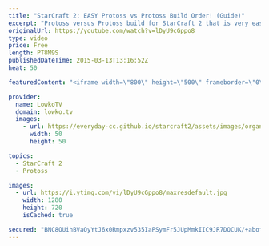```yaml
---
title: "StarCraft 2: EASY Protoss vs Protoss Build Order! (Guide)"
excerpt: "Protoss versus Protoss build for StarCraft 2 that is very easy to execute. If you are new to playing Protoss or if you want a more cheesy build, I would recommend giving this 3 Gateway all-in build order a try.   9 Pylon 10 Gateway 12 Assimilator  @Gateway: Cybernetics Core Pylon – Small cut in Probe"
originalUrl: https://youtube.com/watch?v=lDyU9cGppo8
type: video
price: Free
length: PT8M9S
publishedDateTime: 2015-03-13T13:16:52Z
heat: 50

featuredContent: "<iframe width=\"800\" height=\"500\" frameborder=\"0\" src=\"https://www.youtube.com/embed/lDyU9cGppo8\" allow=\"accelerometer; autoplay; encrypted-media; gyroscope; picture-in-picture\" allowfullscreen></iframe>"

provider:
  name: LowkoTV
  domain: lowko.tv
  images:
    - url: https://everyday-cc.github.io/starcraft2/assets/images/organizations/lowko.tv-50x50.jpg
      width: 50
      height: 50

topics:
  - StarCraft 2
  - Protoss

images:
  - url: https://i.ytimg.com/vi/lDyU9cGppo8/maxresdefault.jpg
    width: 1280
    height: 720
    isCached: true

secured: "BNC8OUihBVaOyYtJ6x0Rmpxzv535IaPSymFr5JUpMmkIIC9JR7DQCUK/+abofocD14cMsTXdb0DhoKZm2DtgUB5xkGC1EORzoI831hqup2x5IdWJYKnL23XEJtyK4K8Ot5xdkO58yGmvJougxAjLmPSNR8g1B/tBqlA6tGbtuAXBWBo+Yi4py6yG8j8UK33ZYvWoFLgNkMuB8CrrFeSL5Xz4q6gJrltiFH+J9xkN6I0D46SHzbgDhpVKzYimhUbwu0ZG3HZEss2UUDHSkQhGQuDGqjBJ+tx3YUeTdaH6y0afLGW0bmpPYmVTBOTqw6ExBCUtEJkO+JNtsw4p/8Ctcf3hgERMrGgig1T6R6mS5YNvuWL0b7ryat+HfGLlYW+PK7ZkCX1A3pIpXW6r9AUWeOQpIFeLP2oEiOZHbjLXS4o=;3rEQkdM+dEwh/cXATdRziA=="
---
```


